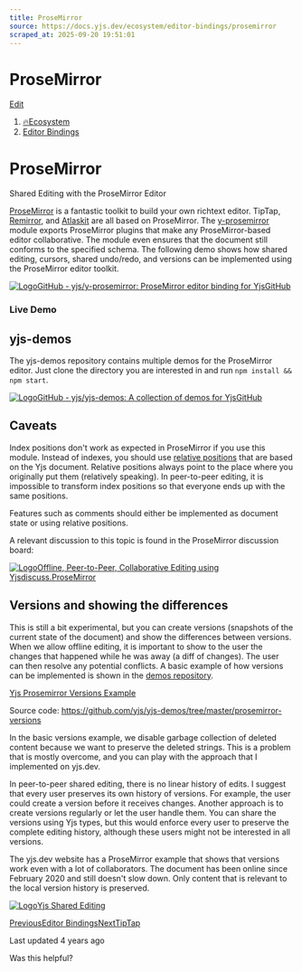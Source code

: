 ```yaml
---
title: ProseMirror
source: https://docs.yjs.dev/ecosystem/editor-bindings/prosemirror
scraped_at: 2025-09-20 19:51:01
---
```


# ProseMirror

[Edit](https://github.com/yjs/docs/blob/main/ecosystem/editor-bindings/prosemirror.md)

1. [🔥Ecosystem](/ecosystem)
2. [Editor Bindings](/ecosystem/editor-bindings)

# ProseMirror

Shared Editing with the ProseMirror Editor

[ProseMirror](https://prosemirror.net/) is a fantastic toolkit to build your own richtext editor. TipTap, [Remirror](/ecosystem/editor-bindings/remirror), and [Atlaskit](https://atlaskit.atlassian.com/packages/editor/editor-core/example/full-page) are all based on ProseMirror. The [y-prosemirror](https://github.com/yjs/y-prosemirror/) module exports ProseMirror plugins that make any ProseMirror-based editor collaborative. The module even ensures that the document still conforms to the specified schema. The following demo shows how shared editing, cursors, shared undo/redo, and versions can be implemented using the ProseMirror editor toolkit.

[![Logo](https://docs.yjs.dev/~gitbook/image?url=https%3A%2F%2Fgithub.com%2Ffluidicon.png&width=20&dpr=4&quality=100&sign=46771325&sv=2)GitHub - yjs/y-prosemirror: ProseMirror editor binding for YjsGitHub](https://github.com/yjs/y-prosemirror/)

### Live Demo

## yjs-demos

The yjs-demos repository contains multiple demos for the ProseMirror editor. Just clone the directory you are interested in and run `npm install && npm start`.

[![Logo](https://docs.yjs.dev/~gitbook/image?url=https%3A%2F%2Fgithub.com%2Ffluidicon.png&width=20&dpr=4&quality=100&sign=46771325&sv=2)GitHub - yjs/yjs-demos: A collection of demos for YjsGitHub](https://github.com/yjs/yjs-demos)

## Caveats

Index positions don't work as expected in ProseMirror if you use this module. Instead of indexes, you should use [relative positions](/api/relative-positions) that are based on the Yjs document. Relative positions always point to the place where you originally put them (relatively speaking). In peer-to-peer editing, it is impossible to transform index positions so that everyone ends up with the same positions.

Features such as comments should either be implemented as document state or using relative positions.

A relevant discussion to this topic is found in the ProseMirror discussion board:

[![Logo](https://docs.yjs.dev/~gitbook/image?url=https%3A%2F%2Fdiscuss.prosemirror.net%2Fuploads%2Fsecondsite%2Foptimized%2F1X%2Fb34ccac8d89d8750984fb892df700a0bc60d0893_2_32x32.ico&width=20&dpr=4&quality=100&sign=605176af&sv=2)Offline, Peer-to-Peer, Collaborative Editing using Yjsdiscuss.ProseMirror](https://discuss.prosemirror.net/t/offline-peer-to-peer-collaborative-editing-using-yjs/2488)

## Versions and showing the differences

This is still a bit experimental, but you can create versions (snapshots of the current state of the document) and show the differences between versions. When we allow offline editing, it is important to show to the user the changes that happened while he was away (a diff of changes). The user can then resolve any potential conflicts. A basic example of how versions can be implemented is shown in the [demos repository](https://github.com/yjs/yjs-demos/tree/master/prosemirror-versions).

[Yjs Prosemirror Versions Example](https://demos.yjs.dev/prosemirror-versions/prosemirror-versions.html)

Source code: https://github.com/yjs/yjs-demos/tree/master/prosemirror-versions

In the basic versions example, we disable garbage collection of deleted content because we want to preserve the deleted strings. This is a problem that is mostly overcome, and you can play with the approach that I implemented on yjs.dev.

In peer-to-peer shared editing, there is no linear history of edits. I suggest that every user preserves its own history of versions. For example, the user could create a version before it receives changes. Another approach is to create versions regularly or let the user handle them. You can share the versions using Yjs types, but this would enforce every user to preserve the complete editing history, although these users might not be interested in all versions.

The yjs.dev website has a ProseMirror example that shows that versions work even with a lot of collaborators. The document has been online since February 2020 and still doesn't slow down. Only content that is relevant to the local version history is preserved.

[![Logo](https://docs.yjs.dev/~gitbook/image?url=https%3A%2F%2Fyjs.dev%2Fimages%2Flogo%2Fyjs-120x120.png&width=20&dpr=4&quality=100&sign=4e3410eb&sv=2)Yjs Shared Editing](https://yjs.dev/)

[PreviousEditor Bindings](/ecosystem/editor-bindings)[NextTipTap](/ecosystem/editor-bindings/tiptap2)

Last updated 4 years ago

Was this helpful?